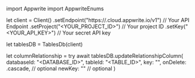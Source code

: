 import Appwrite
import AppwriteEnums

let client = Client()
    .setEndpoint("https://<REGION>.cloud.appwrite.io/v1") // Your API Endpoint
    .setProject("<YOUR_PROJECT_ID>") // Your project ID
    .setKey("<YOUR_API_KEY>") // Your secret API key

let tablesDB = TablesDb(client)

let columnRelationship = try await tablesDB.updateRelationshipColumn(
    databaseId: "<DATABASE_ID>",
    tableId: "<TABLE_ID>",
    key: "",
    onDelete: .cascade, // optional
    newKey: "" // optional
)

